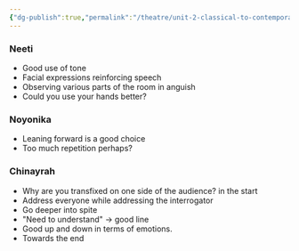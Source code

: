 ```yaml
---
{"dg-publish":true,"permalink":"/theatre/unit-2-classical-to-contemporary/notes-on-performances/","dgHomeLink":true,"dgPassFrontmatter":false}
---
```


### Neeti
- Good use of tone
- Facial expressions reinforcing speech
- Observing various parts of the room in anguish
- Could you use your hands better? 

### Noyonika
- Leaning forward is a good choice
- Too much repetition perhaps?

### Chinayrah
- Why are you transfixed on one side of the audience? in the start 
- Address everyone while addressing the interrogator 
- Go deeper into spite
- "Need to understand" → good line
- Good up and down in terms of emotions. 
- Towards the end